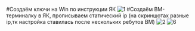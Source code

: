 #Создаём ключи на Win по инструкции ЯК
![1](https://github.com/fvslava/pg_education/assets/50954994/9b893bc1-7805-4b3b-b701-0421f064735b)
#Создаём ВМ-терминалку в ЯК, прописываем статический ip (на скриншотах разные ip,тк настройка ставилась после нескольких ребутов ВМ)
![2](https://github.com/fvslava/pg_education/assets/50954994/0ba7a02b-37ba-410f-b843-40ee419053e4)
![6](https://github.com/fvslava/pg_education/assets/50954994/8260fc71-a05b-4ffe-8228-2c008a1aaee6)


